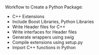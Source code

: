 Workflow to Create a Python Package:

* C++ Extensions
* Include Boost Libraries, Python Libraries
* Write Header files for C++
* Write interfaces for Header files
* Generate wrappers using swig
* Compile extensions using setup.py
* Import C++ functions in Python
